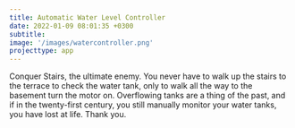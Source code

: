 ```yaml
---
title: Automatic Water Level Controller
date: 2022-01-09 08:01:35 +0300
subtitle:
image: '/images/watercontroller.png'
projecttype: app
---
```


Conquer Stairs, the ultimate enemy. You never have to walk up the stairs to the terrace to check the water tank, only to walk all the way to the basement turn the motor on. Overflowing tanks are a thing of the past, and if in the twenty-first century, you still manually
monitor your water tanks, you have lost at life. Thank you.
